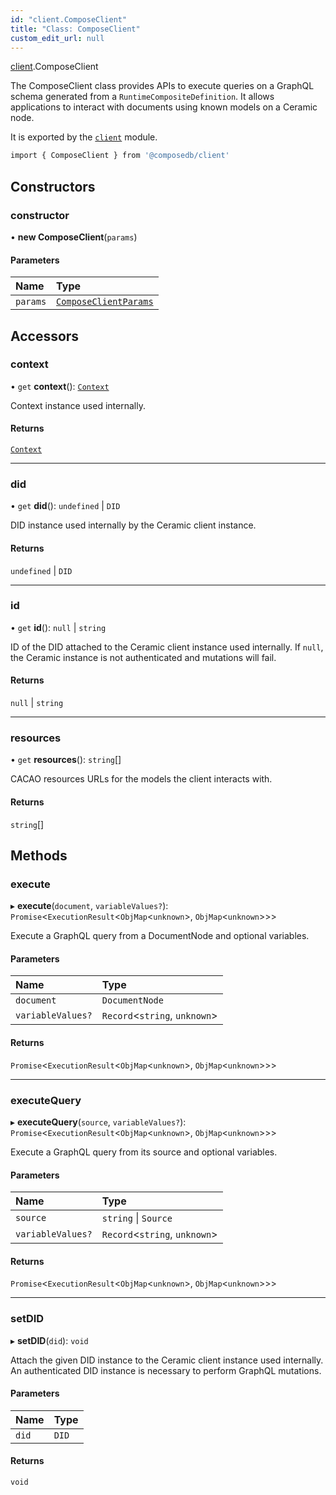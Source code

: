 ```yaml
---
id: "client.ComposeClient"
title: "Class: ComposeClient"
custom_edit_url: null
---
```


<head>
  <meta name="robots" content="noindex" />
  <meta name="googlebot" content="noindex" />
</head>

[client](../modules/client.md).ComposeClient

The ComposeClient class provides APIs to execute queries on a GraphQL schema generated from a
`RuntimeCompositeDefinition`. It allows applications to interact with documents using known
models on a Ceramic node.

It is exported by the [`client`](../modules/client.md) module.

```sh
import { ComposeClient } from '@composedb/client'
```

## Constructors

### constructor

• **new ComposeClient**(`params`)

#### Parameters

| Name | Type |
| :------ | :------ |
| `params` | [`ComposeClientParams`](../modules/client.md#composeclientparams) |

## Accessors

### context

• `get` **context**(): [`Context`](client.Context.md)

Context instance used internally.

#### Returns

[`Context`](client.Context.md)

___

### did

• `get` **did**(): `undefined` \| `DID`

DID instance used internally by the Ceramic client instance.

#### Returns

`undefined` \| `DID`

___

### id

• `get` **id**(): ``null`` \| `string`

ID of the DID attached to the Ceramic client instance used internally. If `null`, the
Ceramic instance is not authenticated and mutations will fail.

#### Returns

``null`` \| `string`

___

### resources

• `get` **resources**(): `string`[]

CACAO resources URLs for the models the client interacts with.

#### Returns

`string`[]

## Methods

### execute

▸ **execute**(`document`, `variableValues?`): `Promise`<`ExecutionResult`<`ObjMap`<`unknown`\>, `ObjMap`<`unknown`\>\>\>

Execute a GraphQL query from a DocumentNode and optional variables.

#### Parameters

| Name | Type |
| :------ | :------ |
| `document` | `DocumentNode` |
| `variableValues?` | `Record`<`string`, `unknown`\> |

#### Returns

`Promise`<`ExecutionResult`<`ObjMap`<`unknown`\>, `ObjMap`<`unknown`\>\>\>

___

### executeQuery

▸ **executeQuery**(`source`, `variableValues?`): `Promise`<`ExecutionResult`<`ObjMap`<`unknown`\>, `ObjMap`<`unknown`\>\>\>

Execute a GraphQL query from its source and optional variables.

#### Parameters

| Name | Type |
| :------ | :------ |
| `source` | `string` \| `Source` |
| `variableValues?` | `Record`<`string`, `unknown`\> |

#### Returns

`Promise`<`ExecutionResult`<`ObjMap`<`unknown`\>, `ObjMap`<`unknown`\>\>\>

___

### setDID

▸ **setDID**(`did`): `void`

Attach the given DID instance to the Ceramic client instance used internally. An authenticated
DID instance is necessary to perform GraphQL mutations.

#### Parameters

| Name | Type |
| :------ | :------ |
| `did` | `DID` |

#### Returns

`void`
